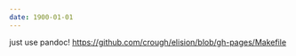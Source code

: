 ```yaml
---
date: 1900-01-01
---
```



just use pandoc!
https://github.com/crough/elision/blob/gh-pages/Makefile
